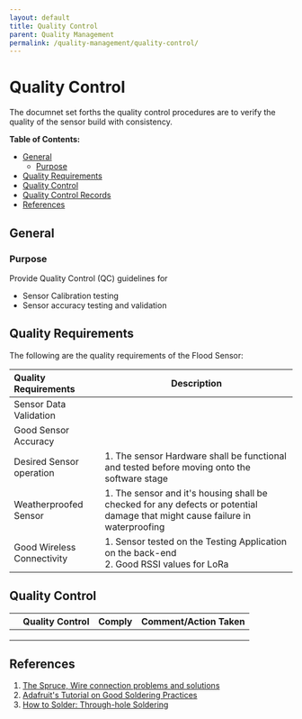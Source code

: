 ```yaml
---
layout: default
title: Quality Control
parent: Quality Management
permalink: /quality-management/quality-control/
---
```


# Quality Control

The documnet set forths the quality control procedures are to verify the quality of the sensor build with consistency.

**Table of Contents:**

  * [General](#general)
    * [Purpose](#purpose)
* [Quality Requirements](#quality-requirements)
* [Quality Control](#quality-control)
* [Quality Control Records](#quality-control-records)
* [References](#references)

## General 

### Purpose

Provide Quality Control (QC) guidelines for 

- Sensor Calibration testing 
- Sensor accuracy testing and validation

## Quality Requirements

The following are the quality requirements of the Flood Sensor:

| Quality Requirements       | Description                                                  |
| :------------------------- | ------------------------------------------------------------ |
| Sensor Data Validation     |                                                              |
| Good Sensor Accuracy       |                                                              |
| Desired Sensor operation   | 1.  The sensor Hardware shall be functional and tested before moving onto the software stage |
| Weatherproofed Sensor      | 1. The sensor and it's housing shall be checked for any defects or potential damage that might cause failure in waterproofing |
| Good Wireless Connectivity | 1. Sensor tested on the Testing Application on the back-end<br />2. Good RSSI values for LoRa |

## Quality Control

|      | **Quality Control** | **Comply** | **Comment/Action Taken** |
| ---- | :------------------ | :--------- | :----------------------- |
|      |                     |            |                          |
|      |                     |            |                          |
|      |                     |            |                          |

## References

1. [The Spruce, Wire connection problems and solutions](https://www.thespruce.com/wire-connection-problems-and-solutions-1152877)
2. [Adafruit's Tutorial on Good Soldering Practices](https://learn.adafruit.com/adafruit-guide-excellent-soldering?view=all)
3. [How to Solder: Through-hole Soldering](https://learn.sparkfun.com/tutorials/how-to-solder-through-hole-soldering/all)

